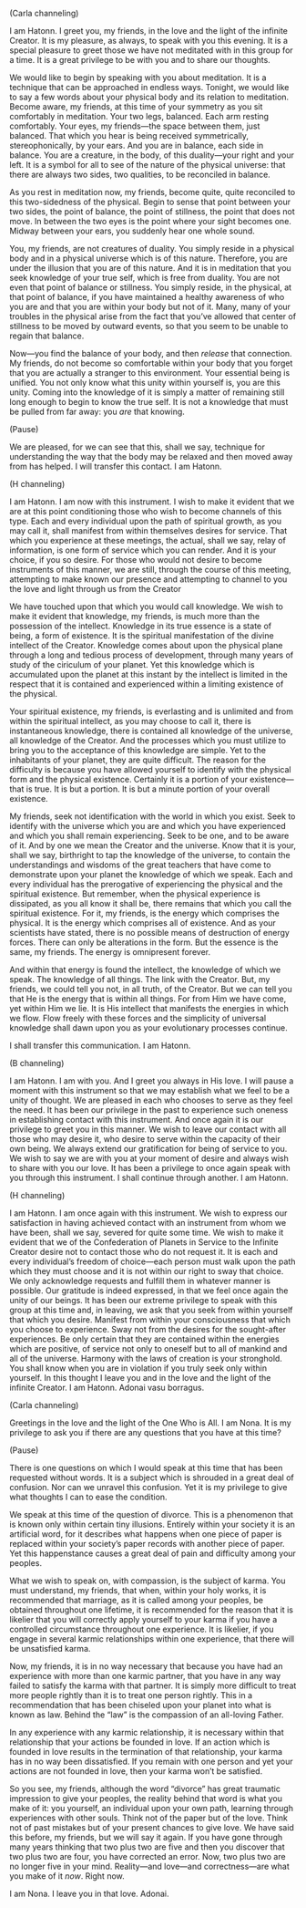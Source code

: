 <p class="channel-type">(Carla channeling)</p>
<p>I am Hatonn. I greet you, my friends, in the love and the light of the infinite Creator. It is my pleasure, as always, to speak with you this evening. It is a special pleasure to greet those we have not meditated with in this group for a time. It is a great privilege to be with you and to share our thoughts.</p>
<p>We would like to begin by speaking with you about meditation. It is a technique that can be approached in endless ways. Tonight, we would like to say a few words about your physical body and its relation to meditation. Become aware, my friends, at this time of your symmetry as you sit comfortably in meditation. Your two legs, balanced. Each arm resting comfortably. Your eyes, my friends—the space between them, just balanced. That which you hear is being received symmetrically, stereophonically, by your ears. And you are in balance, each side in balance. You are a creature, in the body, of this duality—your right and your left. It is a symbol for all to see of the nature of the physical universe: that there are always two sides, two qualities, to be reconciled in balance.</p>
<p>As you rest in meditation now, my friends, become quite, quite reconciled to this two-sidedness of the physical. Begin to sense that point between your two sides, the point of balance, the point of stillness, the point that does not move. In between the two eyes is the point where your sight becomes one. Midway between your ears, you suddenly hear one whole sound.</p>
<p>You, my friends, are not creatures of duality. You simply reside in a physical body and in a physical universe which is of this nature. Therefore, you are under the illusion that you are of this nature. And it is in meditation that you seek knowledge of your true self, which is free from duality. You are not even that point of balance or stillness. You simply reside, in the physical, at that point of balance, if you have maintained a healthy awareness of who you are and that you are within your body but not of it. Many, many of your troubles in the physical arise from the fact that you’ve allowed that center of stillness to be moved by outward events, so that you seem to be unable to regain that balance.</p>
<p>Now—you find the balance of your body, and then <em>release </em>that connection. My friends, do not become so comfortable within your body that you forget that you are actually a stranger to this environment. Your essential being is unified. You not only know what this unity within yourself is, you are this unity. Coming into the knowledge of it is simply a matter of remaining still long enough to begin to know the true self. It is not a knowledge that must be pulled from far away: you <em>are </em>that knowing.</p>
<p class="comment">(Pause)</p>
<p>We are pleased, for we can see that this, shall we say, technique for understanding the way that the body may be relaxed and then moved away from has helped. I will transfer this contact. I am Hatonn.</p>
<p class="channel-type">(H channeling)</p>
<p>I am Hatonn. I am now with this instrument. I wish to make it evident that we are at this point conditioning those who wish to become channels of this type. Each and every individual upon the path of spiritual growth, as you may call it, shall manifest from within themselves desires for service. That which you experience at these meetings, the actual, shall we say, relay of information, is one form of service which you can render. And it is your choice, if you so desire. For those who would not desire to become instruments of this manner, we are still, through the course of this meeting, attempting to make known our presence and attempting to channel to you the love and light through us from the Creator</p>
<p>We have touched upon that which you would call knowledge. We wish to make it evident that knowledge, my friends, is much more than the possession of the intellect. Knowledge in its true essence is a state of being, a form of existence. It is the spiritual manifestation of the divine intellect of the Creator. Knowledge comes about upon the physical plane through a long and tedious process of development, through many years of study of the ciriculum of your planet. Yet this knowledge which is accumulated upon the planet at this instant by the intellect is limited in the respect that it is contained and experienced within a limiting existence of the physical.</p>
<p>Your spiritual existence, my friends, is everlasting and is unlimited and from within the spiritual intellect, as you may choose to call it, there is instantaneous knowledge, there is contained all knowledge of the universe, all knowledge of the Creator. And the processes which you must utilize to bring you to the acceptance of this knowledge are simple. Yet to the inhabitants of your planet, they are quite difficult. The reason for the difficulty is because you have allowed yourself to identify with the physical form and the physical existence. Certainly it is a portion of your existence—that is true. It is but a portion. It is but a minute portion of your overall existence.</p>
<p>My friends, seek not identification with the world in which you exist. Seek to identify with the universe which you are and which you have experienced and which you shall remain experiencing. Seek to be one, and to be aware of it. And by one we mean the Creator and the universe. Know that it is your, shall we say, birthright to tap the knowledge of the universe, to contain the understandings and wisdoms of the great teachers that have come to demonstrate upon your planet the knowledge of which we speak. Each and every individual has the prerogative of experiencing the physical and the spiritual existence. But remember, when the physical experience is dissipated, as you all know it shall be, there remains that which you call the spiritual existence. For it, my friends, is the energy which comprises the physical. It is the energy which comprises all of existence. And as your scientists have stated, there is no possible means of destruction of energy forces. There can only be alterations in the form. But the essence is the same, my friends. The energy is omnipresent forever.</p>
<p>And within that energy is found the intellect, the knowledge of which we speak. The knowledge of all things. The link with the Creator. But, my friends, we could tell you not, in all truth, of the Creator. But we can tell you that He is the energy that is within all things. For from Him we have come, yet within Him we lie. It is His intellect that manifests the energies in which we flow. Flow freely with these forces and the simplicity of universal knowledge shall dawn upon you as your evolutionary processes continue.</p>
<p>I shall transfer this communication. I am Hatonn.</p>
<p class="channel-type">(B channeling)</p>
<p>I am Hatonn. I am with you. And I greet you always in His love. I will pause a moment with this instrument so that we may establish what we feel to be a unity of thought. We are pleased in each who chooses to serve as they feel the need. It has been our privilege in the past to experience such oneness in establishing contact with this instrument. And once again it is our privilege to greet you in this manner. We wish to leave our contact with all those who may desire it, who desire to serve within the capacity of their own being. We always extend our gratification for being of service to you. We wish to say we are with you at your moment of desire and always wish to share with you our love. It has been a privilege to once again speak with you through this instrument. I shall continue through another. I am Hatonn.</p>
<p class="channel-type">(H channeling)</p>
<p>I am Hatonn. I am once again with this instrument. We wish to express our satisfaction in having achieved contact with an instrument from whom we have been, shall we say, severed for quite some time. We wish to make it evident that we of the Confederation of Planets in Service to the Infinite Creator desire not to contact those who do not request it. It is each and every individual’s freedom of choice—each person must walk upon the path which they must choose and it is not within our right to sway that choice. We only acknowledge requests and fulfill them in whatever manner is possible. Our gratitude is indeed expressed, in that we feel once again the unity of our beings. It has been our extreme privilege to speak with this group at this time and, in leaving, we ask that you seek from within yourself that which you desire. Manifest from within your consciousness that which you choose to experience. Sway not from the desires for the sought-after experiences. Be only certain that they are contained within the energies which are positive, of service not only to oneself but to all of mankind and all of the universe. Harmony with the laws of creation is your stronghold. You shall know when you are in violation if you truly seek only within yourself. In this thought I leave you and in the love and the light of the infinite Creator. I am Hatonn. Adonai vasu borragus.</p>
<p class="channel-type">(Carla channeling)</p>
<p>Greetings in the love and the light of the One Who is All. I am Nona. It is my privilege to ask you if there are any questions that you have at this time?</p>
<p class="comment">(Pause)</p>
<p>There is one questions on which I would speak at this time that has been requested without words. It is a subject which is shrouded in a great deal of confusion. Nor can we unravel this confusion. Yet it is my privilege to give what thoughts I can to ease the condition.</p>
<p>We speak at this time of the question of divorce. This is a phenomenon that is known only within certain tiny illusions. Entirely within your society it is an artificial word, for it describes what happens when one piece of paper is replaced within your society’s paper records with another piece of paper. Yet this happenstance causes a great deal of pain and difficulty among your peoples.</p>
<p>What we wish to speak on, with compassion, is the subject of karma. You must understand, my friends, that when, within your holy works, it is recommended that marriage, as it is called among your peoples, be obtained throughout one lifetime, it is recommended for the reason that it is likelier that you will correctly apply yourself to your karma if you have a controlled circumstance throughout one experience. It is likelier, if you engage in several karmic relationships within one experience, that there will be unsatisfied karma.</p>
<p>Now, my friends, it is in no way necessary that because you have had an experience with more than one karmic partner, that you have in any way failed to satisfy the karma with that partner. It is simply more difficult to treat more people rightly than it is to treat one person rightly. This in a recommendation that has been chiseled upon your planet into what is known as law. Behind the “law” is the compassion of an all-loving Father.</p>
<p>In any experience with any karmic relationship, it is necessary within that relationship that your actions be founded in love. If an action which is founded in love results in the termination of that relationship, your karma has in no way been dissatisfied. If you remain with one person and yet your actions are not founded in love, then your karma won’t be satisfied.</p>
<p>So you see, my friends, although the word “divorce” has great traumatic impression to give your peoples, the reality behind that word is what you make of it: you yourself, an individual upon your own path, learning through experiences with other souls. Think not of the paper but of the love. Think not of past mistakes but of your present chances to give love. We have said this before, my friends, but we will say it again. If you have gone through many years thinking that two plus two are five and then you discover that two plus two are four, you have corrected an error. Now, two plus two are no longer five in your mind. Reality—and love—and correctness—are what you make of it <em>now</em>. Right now.</p>
<p>I am Nona. I leave you in that love. Adonai.</p>
